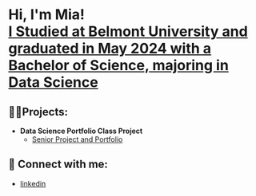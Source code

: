 <h1>Hi, I'm Mia! <br/><a href="https://github.com/Mia-Coutts">I Studied at Belmont University and graduated in May 2024 with a Bachelor of Science, majoring in Data Science</a>

<h2>👨‍💻Projects:</h2>

- <b>Data Science Portfolio Class Project</b>
  - [Senior Project and Portfolio](https://github.com/Mia-Coutts/Data-Science-Portfolio-Class)

<h2> 🤳 Connect with me:</h2>

- [linkedin](https://www.linkedin.com/in/amelia-mia-coutts-388a88283/)

<!--
**Mia-Coutts/Mia-Coutts** is a ✨ _special_ ✨ repository because its `README.md` (this file) appears on your GitHub profile.

Here are some ideas to get you started:

- 🔭 I’m currently working on ...
- 🌱 I’m currently learning ...
- 👯 I’m looking to collaborate on ...
- 🤔 I’m looking for help with ...
- 💬 Ask me about ...
- 📫 How to reach me: ...
- 😄 Pronouns: ...
- ⚡ Fun fact: ...
-->
